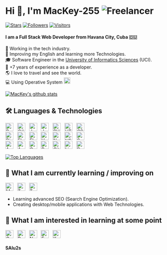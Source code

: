 # Hi 👋, I'm MacKey-255 ![Freelancer](https://img.shields.io/badge/Freelancer-29B2FE?style=for-the-badge&logo=Freelancer&logoColor=white)

[<img src="https://img.shields.io/github/stars/MacKey-255?affiliations=OWNER&color=%23ffe411&label=GitHub%20Stars&logo=github&logoColor=%23fffFF&style=flat" alt="Stars" title="Stars" />][knowledge_anchor]
[<img src="https://img.shields.io/github/followers/MacKey-255?affiliations=OWNER&label=Followers&logo=github&logoColor=%23fffFF&style=flat" alt="Followers" title="Followers" />][knowledge_anchor]
[<img src="https://visitor-badge.glitch.me/badge?page_id=MacKey-255&right_color=%23009688" alt="Visitors" title="Visitor" />][knowledge_anchor]

#### I am a Full Stack Web Developer from Havana City, Cuba 🇨🇺

🔭 Working in the tech industry.<br/>
🌱 Improving my English and learning more Technologies.<br/>
🎓 Software Engineer in the [University of Informatics Sciences](https://www.uci.cu/en) (UCI).<br/>
💼 +7 years of experience as a developer.<br/>
🌎 I love to travel and see the world.<br/>
💻 Using Operative System
[<img src="https://img.shields.io/badge/Debian-282C34?logo=debian" alt="Debian logo" title="Debian" height="20" />][knowledge_anchor]
 
[![MacKey's github stats](https://github-readme-stats.vercel.app/api?username=MacKey-255&show_icons=true&hide_border=true)](https://github.com/MacKey-255)

## 🛠 Languages & Technologies

<a name="knowledge"></a>

[<img src="https://img.shields.io/badge/Python-282C34?logo=python&logoColor=ffdd54" alt="Python logo" title="Python" height="25" />][knowledge_anchor]
&nbsp;
[<img src="https://img.shields.io/badge/C%23-282C34?logo=c-sharp&logoColor=9b4f96" alt="C# logo" title="C#" height="25" />][knowledge_anchor]
&nbsp;
[<img src="https://img.shields.io/badge/Java-282C34?logo=openjdk&logoColor=ed8b00" alt="Java logo" title="Java" height="25" />][knowledge_anchor]
&nbsp;
[<img src="https://img.shields.io/badge/JavaScript-282C34?logo=javascript&logoColor=F7DF1E" alt="JavaScript logo" title="JavaScript" height="25" />][knowledge_anchor]
&nbsp;
[<img src="https://img.shields.io/badge/PHP-282C34?logo=php&logoColor=777bb4" alt="PHP logo" title="PHP" height="25" />][knowledge_anchor]
&nbsp;
[<img src="https://img.shields.io/badge/HTML5-282C34?logo=html5&logoColor=E34F26" alt="HTML5 logo" title="HTML5" height="25" />][knowledge_anchor]
&nbsp;
[<img src="https://img.shields.io/badge/CSS3-282C34?logo=css3&logoColor=1572B6" alt="CSS3 logo" title="CSS3" height="25" />][knowledge_anchor]
&nbsp;
<br/>
[<img src="https://img.shields.io/badge/Django-282C34?logo=django&logoColor=092d1f" alt="Django logo" title="Django" height="25" />][knowledge_anchor]
&nbsp;
[<img src="https://img.shields.io/badge/FastAPI-282C34?logo=fastapi&logoColor=009688" alt="Flask logo" title="Flask" height="25" />][knowledge_anchor]
&nbsp;
[<img src="https://img.shields.io/badge/Flask-282C34?logo=flask" alt="Flask logo" title="Flask" height="25" />][knowledge_anchor]
&nbsp;
[<img src="https://img.shields.io/badge/Vue.JS-282C34?logo=vue.js&logoColor=4aa984" alt="Vue logo" title="Vue" height="25" />][knowledge_anchor]
&nbsp;
[<img src="https://img.shields.io/badge/Node.JS-282C34?logo=node.js" alt="Node.js logo" title="Node.js" height="25" />][knowledge_anchor]
&nbsp;
[<img src="https://img.shields.io/badge/.NET-282C34?logo=.net&logoColor=5c2d91" alt=".NET logo" title=".NET" height="25" />][knowledge_anchor]
&nbsp;
[<img src="https://img.shields.io/badge/Symfony-282C34?logo=symfony" alt="Symfony logo" title="Symfony" height="25" />][knowledge_anchor]
&nbsp;
<br/>
[<img src="https://img.shields.io/badge/Android-282C34?logo=android&logoColor=3DDC84" alt="Android logo" title="Android" height="25" />][knowledge_anchor]
&nbsp;
[<img src="https://img.shields.io/badge/PostgreSQL-282C34?logo=postgresql&logoColor=316192" alt="Android logo" title="Android" height="25" />][knowledge_anchor]
&nbsp;
[<img src="https://img.shields.io/badge/GraphQL-282C34?logo=graphql&logoColor=d60090" alt="GraphQL logo" title="GraphQL" height="25" />][knowledge_anchor]
&nbsp;
[<img src="https://img.shields.io/badge/Bootstrap-282C34?logo=bootstrap" alt="Bootstrap logo" title="Bootstrap" height="25" />][knowledge_anchor]
&nbsp;
[<img src="https://img.shields.io/badge/Git-282C34?logo=git&logoColor=F05032" alt="Git logo" title="Git" height="25" />][knowledge_anchor]
&nbsp;
[<img src="https://img.shields.io/badge/Linux-282C34?logo=linux&logoColor=FFFFFF" alt="Linux logo" title="Linux" height="25" />][knowledge_anchor]
&nbsp;
[<img src="https://img.shields.io/badge/Docker-282C34?logo=docker&logoColor=2496ED" alt="Docker logo" title="Docker" height="25" />][knowledge_anchor]

[![Top Languages](https://github-readme-stats.vercel.app/api/top-langs/?username=MacKey-255&layout=compact)](https://github.com/MacKey-255)

<a name="learning-now"></a>

## 📖  What I am currently learning / improving on

[<img src="https://img.shields.io/badge/MongoDB-282C34?logo=mongodb&logoColor=47A248" alt="MongoDB logo" title="MongoDB" height="25" />][learning_now_anchor]
&nbsp;
[<img src="https://img.shields.io/badge/TypeScript-282C34?logo=typescript&logoColor=3178C6" alt="TypeScript logo" title="TypeScript" height="25" />][learning_now_anchor]
&nbsp;
[<img src="https://img.shields.io/badge/Nuxt-282C34?logo=nuxtdotjs&logoColor=00DC82" alt="TypeScript logo" title="TypeScript" height="25" />][learning_now_anchor]

* Learning advanced SEO (Search Engine Optimization).
* Creating desktop/mobile applications with Web Technologies.

## 👾  What I am interested in learning at some point

[<img src="https://img.shields.io/badge/Go-282C34?logo=go" alt="Go logo" title="Go" height="25" />][learning_next_anchor]
&nbsp;
[<img src="https://img.shields.io/badge/React-282C34?logo=react&logoColor=61DAFB" alt="React logo" title="React" height="25" />][learning_next_anchor]
&nbsp;
[<img src="https://img.shields.io/badge/Next.js-282C34?logo=next.js&logoColor=white" alt="Next.js logo" title="Next.js" height="25" />][learning_next_anchor]
&nbsp;
[<img src="https://img.shields.io/badge/Express-282C34?logo=express&logoColor=white" alt="Express.js logo" title="Express.js" height="25" />][learning_next_anchor]
&nbsp;
[<img src="https://img.shields.io/badge/Kotlin-282C34?logo=kotlin" alt="Kotlin logo" title="Kotlin" height="25" />][learning_next_anchor]


[knowledge_anchor]: #mackey-255-freelancerhttpsimgshieldsiobadgefreelancer-29b2festylefor-the-badgelogofreelancerlogocolorwhite
[learning_now_anchor]: #-languages--technologies
[learning_next_anchor]: #--what-i-am-currently-learning--improving-on

#### SAlu2s
